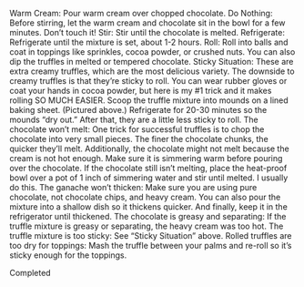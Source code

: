 Warm Cream: Pour warm cream over chopped chocolate.
Do Nothing: Before stirring, let the warm cream and chocolate sit in the bowl for a few minutes. Don’t touch it!
Stir: Stir until the chocolate is melted.
Refrigerate: Refrigerate until the mixture is set, about 1-2 hours.
Roll: Roll into balls and coat in toppings like sprinkles, cocoa powder, or crushed nuts. You can also dip the truffles in melted or tempered chocolate. 
Sticky Situation: These are extra creamy truffles, which are the most delicious variety. The downside to creamy truffles is that they’re sticky to roll. You can wear rubber gloves or coat your hands in cocoa powder, but here is my #1 trick and it makes rolling SO MUCH EASIER. Scoop the truffle mixture into mounds on a lined baking sheet. (Pictured above.) Refrigerate for 20-30 minutes so the mounds “dry out.” After that, they are a little less sticky to roll. 
The chocolate won’t melt: One trick for successful truffles is to chop the chocolate into very small pieces. The finer the chocolate chunks, the quicker they’ll melt. Additionally, the chocolate might not melt because the cream is not hot enough. Make sure it is simmering warm before pouring over the chocolate. If the chocolate still isn’t melting, place the heat-proof bowl over a pot of 1 inch of simmering water and stir until melted. I usually do this.
The ganache won’t thicken: Make sure you are using pure chocolate, not chocolate chips, and heavy cream. You can also pour the mixture into a shallow dish so it thickens quicker. And finally, keep it in the refrigerator until thickened.
The chocolate is greasy and separating: If the truffle mixture is greasy or separating, the heavy cream was too hot.
The truffle mixture is too sticky: See “Sticky Situation” above.
Rolled truffles are too dry for toppings: Mash the truffle between your palms and re-roll so it’s sticky enough for the toppings.

Completed